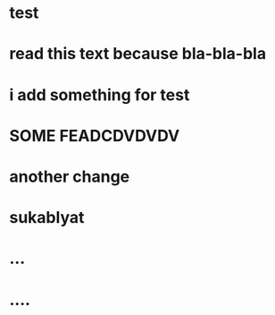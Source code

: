 # test
# read this text because bla-bla-bla
# i add something for test
# SOME FEADCDVDVDV
# another change
# sukablyat
# ...
# ....